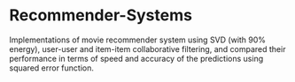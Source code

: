 # Recommender-Systems
Implementations of movie recommender system using SVD (with 90% energy), user-user and item-item collaborative filtering, and compared their performance in terms of speed and accuracy of the predictions using squared error function. 
